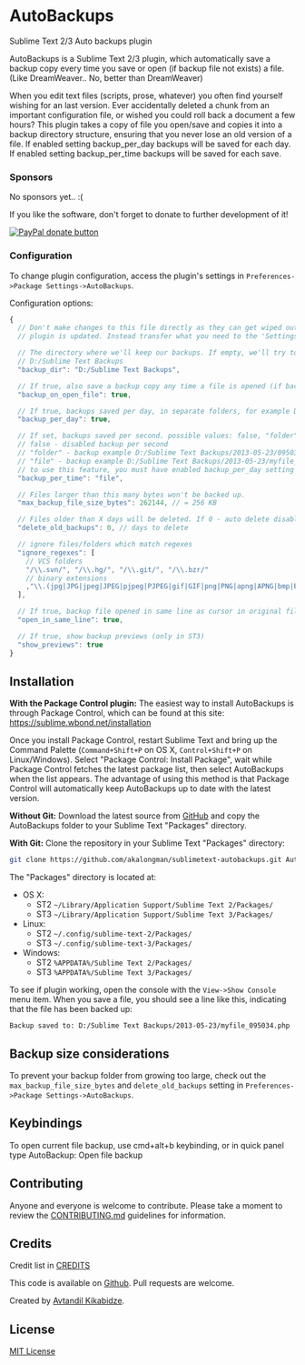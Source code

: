 AutoBackups
======================

Sublime Text 2/3 Auto backups plugin

AutoBackups is a Sublime Text 2/3 plugin, which automatically save a backup copy every time you save or open (if backup file not exists) a file. (Like DreamWeaver.. No, better than DreamWeaver)

When you edit text files (scripts, prose, whatever) you often find yourself wishing for an last version. Ever accidentally deleted a chunk from an important configuration file, or wished you could roll back a document a few hours? This plugin takes a copy of file you open/save and copies it into a backup directory structure, ensuring that you never lose an old version of a file. If enabled setting backup_per_day backups will be saved for each day. If enabled setting backup_per_time backups will be saved for each save.


### Sponsors

No sponsors yet.. :(

If you like the software, don't forget to donate to further development of it!

[![PayPal donate button](https://www.paypalobjects.com/webstatic/en_US/btn/btn_donate_pp_142x27.png)](https://www.paypal.com/cgi-bin/webscr?cmd=_xclick&business=akalongman@gmail.com&item_name=Donation%20to%20Sublime%20Text%20-%20AutoBackups&item_number=1&no_shipping=1 "Donate to this project using Paypal")


### Configuration

To change plugin configuration, access the plugin's settings in `Preferences->Package Settings->AutoBackups`.

Configuration options:
```js
{
  // Don't make changes to this file directly as they can get wiped out when the
  // plugin is updated. Instead transfer what you need to the 'Settings - User' file.

  // The directory where we'll keep our backups. If empty, we'll try to put them in
  // D:/Sublime Text Backups
  "backup_dir": "D:/Sublime Text Backups",

  // If true, also save a backup copy any time a file is opened (if backup file not exists)
  "backup_on_open_file": true,

  // If true, backups saved per day, in separate folders, for example D:/Sublime Text Backups/2013-05-23/myfile.php
  "backup_per_day": true,

  // If set, backups saved per second. possible values: false, "folder" or "file"
  // false - disabled backup per second
  // "folder" - backup example D:/Sublime Text Backups/2013-05-23/095034/myfile.php
  // "file" - backup example D:/Sublime Text Backups/2013-05-23/myfile_095034.php
  // to use this feature, you must have enabled backup_per_day setting
  "backup_per_time": "file",

  // Files larger than this many bytes won't be backed up.
  "max_backup_file_size_bytes": 262144, // = 256 KB

  // Files older than X days will be deleted. If 0 - auto delete disabled
  "delete_old_backups": 0, // days to delete

  // ignore files/folders which match regexes
  "ignore_regexes": [
    // VCS folders
    "/\\.svn/", "/\\.hg/", "/\\.git/", "/\\.bzr/"
    // binary extensions
    ,"\\.(jpg|JPG|jpeg|JPEG|pjpeg|PJPEG|gif|GIF|png|PNG|apng|APNG|bmp|BMP|mp3|MP3|mid|MID|wav|WAV|au|AU|mp4|MP4|3gp|3GP|avi|AVI|wmv|WMV|mpeg|MPEG|mpg|MPG|mkv|MKV|swf|SWF|flv|FLV|zip|ZIP|rar|RAR|tar|TAR|tgz|TGZ|gz|GZ|bz2?|BZ2?|pdf|PDF|docx?|DOCX?|xlsx?|XLSX?|pptx?|PPTX?|rtf|RTF|psd|PSD|cdr|CDR|fla|FLA|exe|EXE)$"
  ],

  // If true, backup file opened in same line as cursor in original file
  "open_in_same_line": true,

  // If true, show backup previews (only in ST3)
  "show_previews": true
}
```


## Installation

**With the Package Control plugin:** The easiest way to install AutoBackups is through Package Control, which can be found at this site: https://sublime.wbond.net/installation

Once you install Package Control, restart Sublime Text and bring up the Command Palette (`Command+Shift+P` on OS X, `Control+Shift+P` on Linux/Windows). Select "Package Control: Install Package", wait while Package Control fetches the latest package list, then select AutoBackups when the list appears. The advantage of using this method is that Package Control will automatically keep AutoBackups up to date with the latest version.

**Without Git:** Download the latest source from [GitHub](https://github.com/akalongman/sublimetext-autobackups) and copy the AutoBackups folder to your Sublime Text "Packages" directory.

**With Git:** Clone the repository in your Sublime Text "Packages" directory:

```bash
git clone https://github.com/akalongman/sublimetext-autobackups.git AutoBackups
```

The "Packages" directory is located at:

 - OS X:
   - ST2 `~/Library/Application Support/Sublime Text 2/Packages/`
   - ST3 `~/Library/Application Support/Sublime Text 3/Packages/`
 - Linux:
   - ST2 `~/.config/sublime-text-2/Packages/`
   - ST3 `~/.config/sublime-text-3/Packages/`
 - Windows:
   - ST2 `%APPDATA%/Sublime Text 2/Packages/`
   - ST3 `%APPDATA%/Sublime Text 3/Packages/`

To see if plugin working, open the console with the `View->Show Console` menu item. When you save a file, you should see a line like this, indicating that the file has been backed up:

```
Backup saved to: D:/Sublime Text Backups/2013-05-23/myfile_095034.php
```

## Backup size considerations

To prevent your backup folder from growing too large, check out the `max_backup_file_size_bytes` and `delete_old_backups` setting in `Preferences->Package Settings->AutoBackups`.

## Keybindings

To open current file backup, use cmd+alt+b keybinding, or in quick panel type AutoBackup: Open file backup


## Contributing

Anyone and everyone is welcome to contribute. Please take a moment to review the [CONTRIBUTING.md](CONTRIBUTING.md) guidelines for information.


## Credits

Credit list in [CREDITS](CREDITS)

This code is available on [Github][0]. Pull requests are welcome.

Created by [Avtandil Kikabidze][2].


## License

[MIT License](LICENSE)


 [0]: https://github.com/akalongman/sublimetext-autobackups
 [1]: https://packagecontrol.io/installation
 [2]: mailto:akalongman@gmail.com
